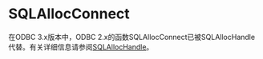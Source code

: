 # SQLAllocConnect<a name="ZH-CN_TOPIC_0242371437"></a>

在ODBC 3.x版本中，ODBC 2.x的函数SQLAllocConnect已被SQLAllocHandle代替。有关详细信息请参阅[SQLAllocHandle](SQLAllocHandle.md)。

